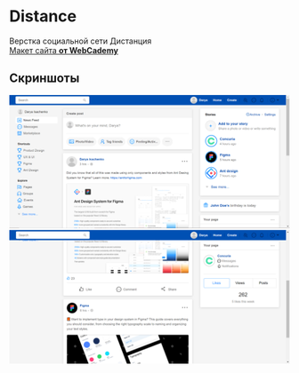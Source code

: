 # Distance
Верстка социальной сети Дистанция <br>
<a href="https://www.figma.com/file/7naTDnavh3dzSZfC0i8rbM/distance?node-id=1%3A37">Макет сайта </a> <a href="https://vk.com/webcademy"><strong>от WebCademy</strong></a> 
<br>
## Скриншоты
![alt text](Screenshots/Distance_Screenshot1.png)
![alt text](Screenshots/Distance_Screenshot2.png)
